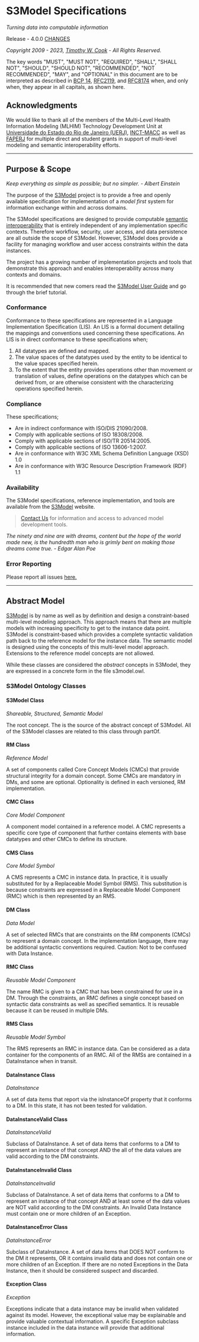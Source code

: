 # S3Model Specifications

*Turning data into computable information*

Release - 4.0.0   [CHANGES](./CHANGES.md)

*Copyright 2009 - 2023, [Timothy W. Cook](https://www.linkedin.com/in/timothywaynecook/) - All Rights Reserved.*


The key words "MUST", "MUST NOT", "REQUIRED", "SHALL", "SHALL NOT", "SHOULD", "SHOULD NOT", "RECOMMENDED", "NOT RECOMMENDED", "MAY", and "OPTIONAL" in this document are to be interpreted as described in [BCP 14](https://tools.ietf.org/html/bcp14), [RFC2119](https://tools.ietf.org/html/rfc2119), and [RFC8174](https://tools.ietf.org/html/rfc8174) when, and only when, they appear in all capitals, as shown here.


## Acknowledgments

We would like to thank all of the members of the Multi-Level Health Information Modeling (MLHIM) Technology Development Unit at [Universidade do Estado do Rio de Janeiro (UERJ)](https://www.uerj.br/), [INCT-MACC](http://macc.lncc.br/) as well as [FAPERJ](http://www.faperj.br/) for multiple direct and student grants in support of multi-level modeling and semantic interoperability efforts.

---

## Purpose & Scope

*Keep everything as simple as possible; but no simpler. - Albert Einstein*

The purpose of the [S3Model](../glossary.md#shareable-structured-semantic-model-s3model) project is to provide a free and openly available specification for implementation of a *model first* system for information exchange within and across domains.

The S3Model specifications are designed to provide computable [semantic interoperability](https://s3model.com/specifications/docs/glossary.html#semantic-interoperability) that is entirely independent of any implementation specific contexts. Therefore workflow, security, user access, and data persistence are all outside the scope of S3Model. However, S3Model does provide a facility for managing workflow and user access constraints within the data instances.

The project has a growing number of implementation projects and tools that demonstrate
this approach and enables interoperability across many contexts and domains.

It is recommended that new comers read the [S3Model User Guide](../userguide/index.md) and go through the brief tutorial.

### Conformance

Conformance to these specifications are represented in a Language Implementation Specification (LIS). An LIS is a formal document detailing the mappings and conventions used concerning these specifications.
An LIS is in direct conformance to these specifications when;

1. All datatypes are defined and mapped.
2. The value spaces of the datatypes used by the entity to be identical to the value spaces specified herein.
3. To the extent that the entity provides operations other than movement or translation of values, define operations on the datatypes which can be derived from, or are otherwise consistent with the characterizing operations specified herein.

### Compliance

These specifications;

- Are in indirect conformance with ISO/DIS 21090/2008.
- Comply with applicable sections of ISO 18308/2008.
- Comply with applicable sections of ISO/TR 20514:2005.
- Comply with applicable sections of ISO 13606-1:2007.
- Are in conformance with W3C XML Schema Definition Language (XSD) 1.0
- Are in conformance with W3C Resource Description Framework (RDF) 1.1

### Availability

The S3Model specifications, reference implementation, and tools are available from the [S3Model](https://s3model.com) website.

> [Contact Us](mailto:s3modeldata@gmail.com?subject=S3Model) for information and access to advanced model development tools.

*The ninety and nine are with dreams, content but the hope of the world made new, is the hundredth man who is grimly bent on making those dreams come true. - Edgar Alan Poe*

### Error Reporting

Please report all issues [here.](https://github.com/twcook/S3Model/issues)

---

## Abstract Model

[S3Model](../glossary.md#shareable-structured-semantic-model-s3model) is by name as well as by definition and design a constraint-based multi-level modeling approach.  This approach means that there are multiple models with increasing specificity to get to the instance data point. S3Model is constraint-based which provides a complete syntactic validation path back to the reference model for the instance data. The semantic model is designed using the concepts of this multi-level model approach. Extensions to the reference model concepts are not allowed.

While these classes are considered the *abstract* concepts in S3Model, they are expressed in a concrete form in the file s3model.owl. 


### S3Model Ontology Classes

#### S3Model Class

*Shareable, Structured, Semantic Model*

The root concept. The is the source of the abstract concept of S3Model. All of the S3Model classes are related to this class through partOf.

#### RM Class

*Reference Model*

A set of components called Core Concept Models (CMCs) that provide structural integrity for a domain concept. Some CMCs are mandatory in DMs, and some are optional. Optionality is defined in each versioned, RM implementation.

#### CMC Class

*Core Model Component*

A component model contained in a reference model. A CMC represents a specific core type of component that further contains elements with base datatypes and other CMCs to define its structure.

#### CMS Class

*Core Model Symbol*

A CMS represents a CMC in instance data. In practice, it is usually substituted for by a Replaceable Model Symbol (RMS). This substitution is because constraints are expressed in a Replaceable Model Component (RMC) which is then represented by an RMS.

#### DM Class

*Data Model*

A set of selected RMCs that are constraints on the RM components (CMCs) to represent a domain concept. In the implementation language, there may be additional syntactic conventions required. Caution: Not to be confused with Data Instance.

#### RMC Class

*Reusable Model Component*

The name RMC is given to a CMC that has been constrained for use in a DM. Through the constraints, an RMC defines a single concept based on syntactic data constraints as well as specified semantics. It is reusable because it can be reused in multiple DMs.

#### RMS Class

*Reusable Model Symbol*

The RMS represents an RMC in instance data. Can be considered as a data container for the components of an RMC. All of the RMSs are contained in a DataInstance when in transit.

#### DataInstance Class

*DataInstance*

A set of data items that report via the isInstanceOf property that it conforms to a DM. In this state, it has not been tested for validation.

#### DataInstanceValid Class

*DataInstanceValid*

Subclass of DataInstance. A set of data items that conforms to a DM to represent an instance of that concept AND the all of the data values are valid according to the DM constraints.

#### DataInstanceInvalid Class

*DataInstanceInvalid*

Subclass of DataInstance. A set of data items that conforms to a DM to represent an instance of that concept AND at least some of the data values are NOT valid according to the DM constraints. An Invalid Data Instance must contain one or more children of an Exception.

#### DataInstanceError Class

*DataInstanceError*

Subclass of DataInstance. A set of data items that DOES NOT conform to the DM it represents, OR it contains invalid data and does not contain one or more children of an Exception. If there are no noted Exceptions in the Data Instance, then it should be considered suspect and discarded.

#### Exception Class

*Exception*

Exceptions indicate that a data instance may be invalid when validated against its model. However, the exceptional value may be explainable and provide valuable contextual information. A specific Exception subclass instance included in the data instance will provide that additional information.

